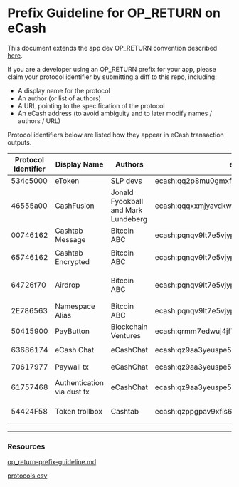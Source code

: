 # Prefix Guideline for OP_RETURN on eCash

This document extends the app dev OP_RETURN convention described [here](https://github.com/bitcoincashorg/bitcoincash.org/blob/master/spec/op_return-prefix-guideline.md).

If you are a developer using an OP_RETURN prefix for your app, please claim your protocol identifier by submitting a diff to this repo, including:

-   A display name for the protocol
-   An author (or list of authors)
-   A URL pointing to the specification of the protocol
-   An eCash address (to avoid ambiguity and to later modify names / authors / URL)

Protocol identifiers below are listed how they appear in eCash transaction outputs.

| Protocol Identifier | Display Name               | Authors                             | eCashAddress                                     | SpecificationUrl                                              | Payload                                      |
| ------------------- | -------------------------- | ----------------------------------- | ------------------------------------------------ | ------------------------------------------------------------- | -------------------------------------------- |
| 534c5000            | eToken                     | SLP devs                            | ecash:qq2p8mu0gmxfzva2g36kh70efp8hx7qg7qh20l0qls | https://github.com/simpleledger/slp-specifications            | See spec                                     |
| 46555a00            | CashFusion                 | Jonald Fyookball and Mark Lundeberg | ecash:qqqxxmjyavdkwdj6npa5w6xl0fzq3wc5fu6s5x69jj | https://github.com/cashshuffle/spec/blob/master/CASHFUSION.md | See spec                                     |
| 00746162            | Cashtab Message            | Bitcoin ABC                         | ecash:pqnqv9lt7e5vjyp0w88zf2af0l92l8rxdg2jj94l5j | N/A                                                           | `<00746162> <utf8 msg>`                      |
| 65746162            | Cashtab Encrypted          | Bitcoin ABC                         | ecash:pqnqv9lt7e5vjyp0w88zf2af0l92l8rxdg2jj94l5j | https://cashtab.com/                                          | `<65746162> <encrypted utf8 msg>`            |
| 64726f70            | Airdrop                    | Bitcoin ABC                         | ecash:pqnqv9lt7e5vjyp0w88zf2af0l92l8rxdg2jj94l5j | https://cashtab.com/                                          | `<64726f70> <tokenId of airdrop recipients>` |
| 2E786563            | Namespace Alias            | Bitcoin ABC                         | ecash:pqnqv9lt7e5vjyp0w88zf2af0l92l8rxdg2jj94l5j | See ../standards/ecash-alias.md                               | See spec                                     |
| 50415900            | PayButton                  | Blockchain Ventures                 | ecash:qrmm7edwuj4jf7tnvygjyztyy0a0qxvl7quss2vxek | See ../standards/paybutton.md                                 | See spec                                     |
| 63686174            | eCash Chat                 | eCashChat                           | ecash:qz9aa3yeuspe569xqtmn0f8aaxwmdjz4l58z6hzv9u | N/A                                                           | `<63686174> <utf8 msg>`                      |
| 70617977            | Paywall tx                 | eCashChat                           | ecash:qz9aa3yeuspe569xqtmn0f8aaxwmdjz4l58z6hzv9u | N/A                                                           | `<70617977> <txid>`                          |
| 61757468            | Authentication via dust tx | eCashChat                           | ecash:qz9aa3yeuspe569xqtmn0f8aaxwmdjz4l58z6hzv9u | N/A                                                           | `<61757468> <utf8 identifier>`               |
| 54424F58            | Token trollbox             | Cashtab                             | ecash:qzppgpav9xfls6zzyuqy7syxpqhnlqqa5u68m4qw6l | N/A                                                           | `<54424F58> <tokenId> <msg>`                 |

---

### Resources

[op_return-prefix-guideline.md](https://github.com/bitcoincashorg/bitcoincash.org/blob/master/spec/op_return-prefix-guideline.md)

[protocols.csv](https://github.com/bitcoincashorg/bitcoincash.org/blob/master/etc/protocols.csv)
